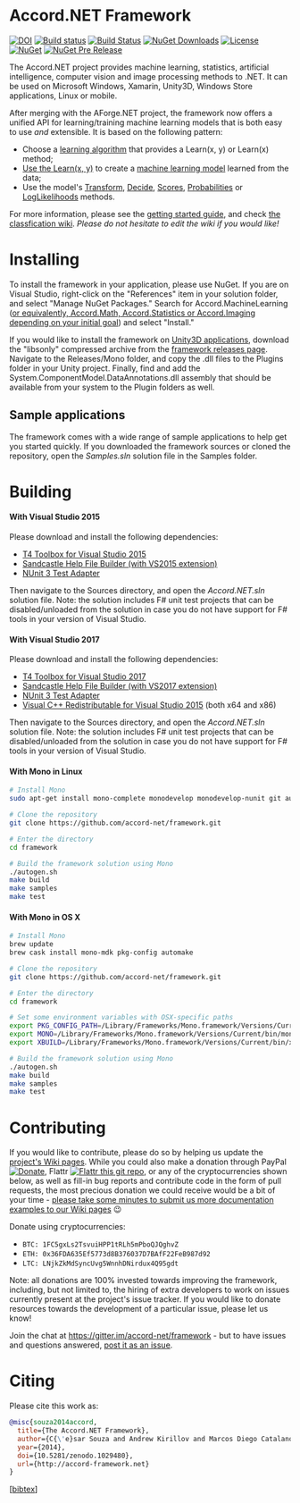 # Accord.NET Framework

[![DOI](https://zenodo.org/badge/3964514.svg)](https://zenodo.org/badge/latestdoi/3964514)
[![Build status](https://ci.appveyor.com/api/projects/status/ns9h9opjmu8iw3ep?svg=true)](https://ci.appveyor.com/project/cesarsouza/framework)
[![Build Status](https://travis-ci.org/accord-net/framework.svg?branch=development)](https://travis-ci.org/accord-net/framework)
[![NuGet Downloads](https://img.shields.io/nuget/dt/Accord.svg)]()
[![License](https://img.shields.io/badge/license-LGPL--2.1-blue.svg)](LICENSE)
[![NuGet](https://img.shields.io/nuget/v/Accord.svg)]()
[![NuGet Pre Release](https://img.shields.io/nuget/vpre/Accord.svg)]()

The Accord.NET project provides machine learning, statistics, artificial intelligence, computer vision and image processing methods to .NET. It can be used on Microsoft Windows, Xamarin, Unity3D, Windows Store applications, Linux or mobile.

After merging with the AForge.NET project, the framework now offers a unified API for learning/training machine learning models that is both easy to use *and* extensible. It is based on the following pattern:

- Choose a [learning algorithm](http://accord-framework.net/docs/html/N_Accord_MachineLearning.htm) that provides a Learn(x, y) or Learn(x) method;
- [Use the Learn(x, y)](http://accord-framework.net/docs/html/M_Accord_MachineLearning_VectorMachines_Learning_SequentialMinimalOptimization_Learn.htm) to create a [machine learning model](http://accord-framework.net/docs/html/T_Accord_MachineLearning_VectorMachines_SupportVectorMachine.htm) learned from the data; 
- Use the model's [Transform](http://accord-framework.net/docs/html/M_Accord_MachineLearning_ClassifierBase_2_Transform.htm), [Decide](http://accord-framework.net/docs/html/M_Accord_MachineLearning_ClassifierBase_2_Decide_1.htm), [Scores](http://accord-framework.net/docs/html/M_Accord_MachineLearning_BinaryScoreClassifierBase_1_Scores_3.htm), [Probabilities](http://accord-framework.net/docs/html/M_Accord_MachineLearning_BinaryLikelihoodClassifierBase_1_Probabilities.htm) or [LogLikelihoods](http://accord-framework.net/docs/html/M_Accord_MachineLearning_VectorMachines_SupportVectorMachine_2_LogLikelihood.htm) methods.

For more information, please see the [getting started guide](https://github.com/accord-net/framework/wiki/Getting-started), and check [the classfication wiki](https://github.com/accord-net/framework/wiki/Classification). *Please do not hesitate to edit the wiki if you would like!*


# Installing

To install the framework in your application, please use NuGet. If you are on Visual Studio, right-click on the "References" item in your solution folder, and select "Manage NuGet Packages." Search for Accord.MachineLearning ([or equivalently, Accord.Math, Accord.Statistics or Accord.Imaging depending on your initial goal](https://www.nuget.org/packages?q=accord.net)) and select "Install."

If you would like to install the framework on [Unity3D applications](https://unity3d.com), download the "libsonly" compressed archive from the [framework releases page](https://github.com/accord-net/framework/releases). Navigate to the Releases/Mono folder, and copy the .dll files to the Plugins folder in your Unity project. Finally, find and add the System.ComponentModel.DataAnnotations.dll assembly that should be available from your system to the Plugin folders as well.

## Sample applications

The framework comes with a wide range of sample applications to help get you started quickly. If you downloaded the framework sources or cloned the repository, open the *Samples.sln* solution file in the Samples folder.


# Building

#### With Visual Studio 2015

Please download and install the following dependencies:

- [T4 Toolbox for Visual Studio 2015](https://visualstudiogallery.msdn.microsoft.com/34b6d489-afbc-4d7b-82c3-dded2b726dbc)
- [Sandcastle Help File Builder (with VS2015 extension)](https://github.com/EWSoftware/SHFB/releases)
- [NUnit 3 Test Adapter](https://marketplace.visualstudio.com/items?itemName=NUnitDevelopers.NUnit3TestAdapter)

Then navigate to the Sources directory, and open the *Accord.NET.sln* solution file. Note: the solution includes F# unit test projects that can be disabled/unloaded from the solution in case you do not have support for F# tools in your version of Visual Studio.


#### With Visual Studio 2017

Please download and install the following dependencies:

- [T4 Toolbox for Visual Studio 2017](https://github.com/hagronnestad/T4Toolbox/releases/tag/vs2017-b1)
- [Sandcastle Help File Builder (with VS2017 extension)](https://github.com/EWSoftware/SHFB/releases)
- [NUnit 3 Test Adapter](https://marketplace.visualstudio.com/items?itemName=NUnitDevelopers.NUnit3TestAdapter)
- [Visual C++ Redistributable for Visual Studio 2015](https://www.microsoft.com/en-us/download/details.aspx?id=48145&751be11f-ede8-5a0c-058c-2ee190a24fa6) (both x64 and x86)

Then navigate to the Sources directory, and open the *Accord.NET.sln* solution file. Note: the solution includes F# unit test projects that can be disabled/unloaded from the solution in case you do not have support for F# tools in your version of Visual Studio.


#### With Mono in Linux

```bash
# Install Mono
sudo apt-get install mono-complete monodevelop monodevelop-nunit git autoconf make

# Clone the repository
git clone https://github.com/accord-net/framework.git

# Enter the directory
cd framework

# Build the framework solution using Mono
./autogen.sh
make build
make samples
make test
```

#### With Mono in OS X

```bash
# Install Mono
brew update
brew cask install mono-mdk pkg-config automake

# Clone the repository
git clone https://github.com/accord-net/framework.git

# Enter the directory
cd framework

# Set some environment variables with OSX-specific paths
export PKG_CONFIG_PATH=/Library/Frameworks/Mono.framework/Versions/Current/lib/pkgconfig/
export MONO=/Library/Frameworks/Mono.framework/Versions/Current/bin/mono
export XBUILD=/Library/Frameworks/Mono.framework/Versions/Current/bin/xbuild

# Build the framework solution using Mono
./autogen.sh
make build
make samples
make test
```

# Contributing

If you would like to contribute, please do so by helping us update the [project's Wiki pages](https://github.com/accord-net/framework/wiki). While you could also make a donation through PayPal [![Donate](https://www.paypalobjects.com/en_US/i/btn/btn_donate_LG.gif)](https://www.paypal.com/cgi-bin/webscr?cmd=_s-xclick&hosted_button_id=N4Q6YQSPWN8BG), Flattr [![Flattr this git repo](http://api.flattr.com/button/flattr-badge-large.png)](https://flattr.com/submit/auto?user_id=cesarsouza&url=https://github.com/accord-net/framework&title=Accord.NET&language=&tags=github&category=software), or any of the cryptocurrencies shown below, as well as fill-in bug reports and contribute code in the form of pull requests, the most precious donation we could receive would be a bit of your time - [please take some minutes to submit us more documentation examples to our Wiki pages](https://github.com/accord-net/framework/wiki) :wink: 

Donate using cryptocurrencies:
- ```BTC: 1FC5gxLs2TsvuiHPP1tRLh5mPboQJQghvZ```
- ```ETH: 0x36FDA635Ef5773d8B376037D7BAfF22FeB987d92```
- ```LTC: LNjkZkMdSyncUvg5WnnhDNirdux4Q95gdt```

Note: all donations are 100% invested towards improving the framework, including, but not limited to, the hiring of extra developers to work on issues currently present at the project's issue tracker. If you would like to donate resources towards the development of a particular issue, please let us know!

Join the chat at https://gitter.im/accord-net/framework - but to have issues and questions answered, [post it as an issue](https://github.com/accord-net/framework/issues).


# Citing

Please cite this work as:
```bibtex
@misc{souza2014accord,
  title={The Accord.NET Framework},
  author={C{\'e}sar Souza and Andrew Kirillov and Marcos Diego Catalano and Accord.NET contributors},
  year={2014},
  doi={10.5281/zenodo.1029480},
  url={http://accord-framework.net}
}
```
[[bibtex](https://zenodo.org/record/1029481/export/hx#.We0_zCyXeUk)]
